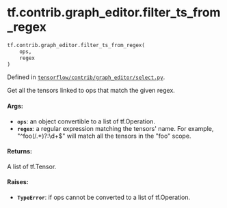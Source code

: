 <div itemscope itemtype="http://developers.google.com/ReferenceObject">
<meta itemprop="name" content="tf.contrib.graph_editor.filter_ts_from_regex" />
<meta itemprop="path" content="Stable" />
</div>

# tf.contrib.graph_editor.filter_ts_from_regex

``` python
tf.contrib.graph_editor.filter_ts_from_regex(
    ops,
    regex
)
```



Defined in [`tensorflow/contrib/graph_editor/select.py`](/code/stable/tensorflow/contrib/graph_editor/select.py).

Get all the tensors linked to ops that match the given regex.

#### Args:

* <b>`ops`</b>: an object convertible to a list of tf.Operation.
* <b>`regex`</b>: a regular expression matching the tensors' name.
    For example, "^foo(/.*)?:\d+$" will match all the tensors in the "foo"
    scope.

#### Returns:

A list of tf.Tensor.

#### Raises:

* <b>`TypeError`</b>: if ops cannot be converted to a list of tf.Operation.